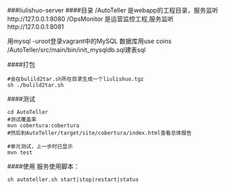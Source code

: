 ###liulishuo-server
####目录
/AutoTeller 是webapp的工程目录，服务监听http://127.0.0.1:8080
/OpsMonitor 是运营监控工程,服务监听http://127.0.0.1:8081

用mysql -uroot登录vagrant中的MySQL
数据库用use coins
/AutoTeller/src/main/bin/init_mysqldb.sql建表sql

####打包
```shell
#会在bulild2tar.sh所在目录生成一个liulishuo.tgz
sh ./bulild2tar.sh
```

####测试
```shell
cd AutoTeller
#测试覆盖率
mvn cobertura:cobertura
#然后到AutoTeller/target/site/cobertura/index.html查看总体报告

#单元测试，上一步时已显示
mvn test
```

####使用
服务使用脚本：
```shell
sh autoteller.sh start|stop|restart|status
```

